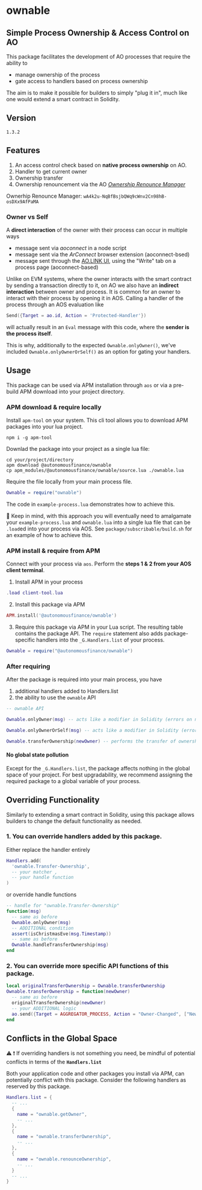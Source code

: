# ownable

## Simple Process Ownership & Access Control on AO

This package facilitates the development of AO processes that require the ability to

- manage ownership of the process
- gate access to handlers based on process ownership

The aim is to make it possible for builders to simply "plug it in", much like one would extend a smart contract in Solidity.

## Version

`1.3.2`

## Features

1. An access control check based on **native process ownership** on AO.
3. Handler to get current owner
4. Ownership transfer
5. Ownership renouncement via the AO [_Ownership Renounce Manager_](https://github.com/Autonomous-Finance/ao-ownership-renounce-manager)

Ownerhip Renounce Manager: `wA4k2u-NqBfBsjbQWq9cWnv2Cn98hB-osDXx9AfPaMA`

### Owner vs Self

A **direct interaction** of the owner with their process can occur in multiple ways
- message sent via *aoconnect* in a node script
- message sent via the *ArConnect* browser extension (aoconnect-bsed)
- message sent through the [AO.LINK UI](https://ao.link), using the "Write" tab on a process page (aoconnect-based)

Unlike on EVM systems, where the owner interacts with the smart contract by sending a transaction directly to it, on AO we also have an **indirect interaction** between owner and process. It is common for an owner to interact with their process by opening it in AOS. Calling a handler of the process through an AOS evaluation like

```lua
Send({Target = ao.id, Action = 'Protected-Handler'})
```

will actually result in an `Eval` message with this code, where the **sender is the process itself**.

This is why, additionally to the expected `Ownable.onlyOwner()`, we've included `Ownable.onlyOwnerOrSelf()` as an option for gating your handlers.

## Usage

This package can be used via APM installation through `aos` or via a pre-build APM download into your project directory.

### APM download & require locally

Install `apm-tool` on your system. This cli tool allows you to download APM packages into your lua project.

```shell
npm i -g apm-tool
```

Downlad the package into your project as a single lua file:

```shell
cd your/project/directory
apm download @autonomousfinance/ownable
cp apm_modules/@autonomousfinance/ownable/source.lua ./ownable.lua
```

Require the file locally from your main process file. 

```lua
Ownable = require("ownable")
```

The code in `example-process.lua` demonstrates how to achieve this. 

📝 Keep in mind, with this approach you will eventually need to amalgamate your `example-process.lua` and `ownable.lua` into a single lua file that can be `.load`ed into your process via AOS. See `package/subscribable/build.sh` for an example of how to achieve this.

### APM install & require from APM

Connect with your process via `aos`. Perform the **steps 1 & 2 from your AOS client terminal**.

1. Install APM in your process

```lua
.load client-tool.lua
```

2. Install this package via APM

```lua
APM.install('@autonomousfinance/ownable')
```

3. Require this package via APM in your Lua script. The resulting table contains the package API. The `require` statement also adds package-specific handlers into the `_G.Handlers.list` of your process.

```lua
Ownable = require("@autonomousfinance/ownable")
```

### After requiring

After the package is required into your main process, you have

 1. additional handlers added to Handlers.list
 2. the ability to use the `ownable` API

```lua
-- ownable API

Ownable.onlyOwner(msg) -- acts like a modifier in Solidity (errors on negative result)

Ownable.onlyOwnerOrSelf(msg) -- acts like a modifier in Solidity (errors on negative result)

Ownable.transferOwnership(newOwner) -- performs the transfer of ownership
```

#### No global state pollution

Except for the `_G.Handlers.list`, the package affects nothing in the global space of your project. For best upgradability, we recommend assigning the required package to a global variable of your process.

## Overriding Functionality

Similarly to extending a smart contract in Solidity, using this package allows builders to change the default functionality as needed.

### 1. You can override handlers added by this package.

Either replace the handler entirely
```lua
Handlers.add(
  'ownable.Transfer-Ownership',
  -- your matcher ,
  -- your handle function
)
```

or override handle functions
```lua
-- handle for "ownable.Transfer-Ownership"
function(msg)
  -- same as before
  Ownable.onlyOwner(msg)
  -- ADDITIONAL condition
  assert(isChristmasEve(msg.Timestamp))
  -- same as before
  Ownable.handleTransferOwnership(msg)
end
```

### 2. You can override more specific API functions of this package.
```lua
local originalTransferOwnership = Ownable.transferOwnership
Ownable.transferOwnership = function(newOwner)
  -- same as before
  originalTransferOwnership(newOwner)
  -- your ADDITIONAL logic
  ao.send({Target = AGGREGATOR_PROCESS, Action = "Owner-Changed", ["New-Owner"] = newOwner})
end
```

## Conflicts in the Global Space

⚠️ ❗️ If overriding handlers is not something you need, be mindful of potential conflicts in terms of the **`Handlers.list`**

Both your application code and other packages you install via APM, can potentially conflict with this package. Consider the following handlers as reserved by this package.

```lua
Handlers.list = {
  -- ...
  { 
    name = "ownable.getOwner", 
    -- ... 
  },
  { 
    name = "ownable.transferOwnership", 
    -- ... 
  },
  { 
    name = "ownable.renounceOwnership", 
    -- ... 
  }
  -- ...
}
```
